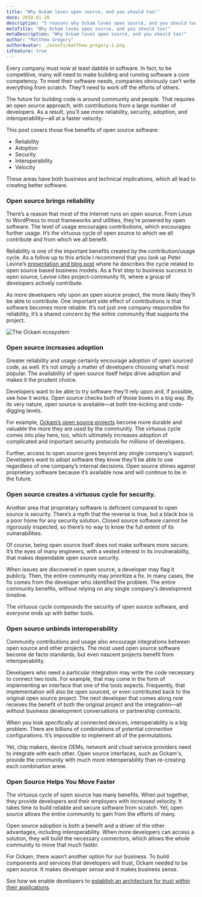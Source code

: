 ```yaml
---
title: "Why Ockam loves open source, and you should too!"
date: 2020-01-20
description: "5 reasons why Ockam loves open source, and you should too!"
metaTitle: "Why Ockam loves open source, and you should too!"
metaDescription: "Why Ockam loves open source, and you should too!"
author: "Matthew Gregory"
authorAvatar: ./assets/matthew_gregory-1.png
isFeature: true
---
```

Every company must now at least dabble in software. In fact, to be competitive, many will need to make building and running software a core competency. To meet their software needs, companies obviously can’t write everything from scratch. They’ll need to work off the efforts of others.

The future for building code is around community and people. That requires an open source approach, with contributions from a large number of developers. As a result, you’ll see more reliability, security, adoption, and interoperability—all at a faster velocity.

This post covers those five benefits of open source software:

- Reliability
- Adoption
- Security
- Interoperability
- Velocity

These areas have both business and technical implications, which all lead to creating better software.

### Open source brings reliability
There’s a reason that most of the Internet runs on open source. From Linux to WordPress to most frameworks and utilities, they’re powered by open software. The level of usage encourages contributions, which encourages further usage. It’s the virtuous cycle of open source to which we all contribute and from which we all benefit.

Reliability is one of the important benefits created by the contribution/usage cycle. As a follow up to this article I recommend that you look up Peter Levine’s [presentation and blog post](https://a16z.com/2019/10/04/commercializing-open-source/) where he describes the cycle related to open source based business models. As a first step to business success in open source, Levine cites project-community fit, where a group of developers actively contribute.

As more developers rely upon an open source project, the more likely they’ll be able to contribute. One important side effect of contributions is that software becomes more reliable. It’s not just one company responsible for reliability, it’s a shared concern by the entire community that supports the project.

![The Ockam ecosystem](./assets/open_source_ecosystem.png)

### Open source increases adoption
Greater reliability and usage certainly encourage adoption of open sourced code, as well. It’s not simply a matter of developers choosing what’s most popular. The availability of open source itself helps drive adoption and makes it the prudent choice.

Developers want to be able to try software they’ll rely upon and, if possible, see how it works. Open source checks both of those boxes in a big way. By its very nature, open source is available—at both tire-kicking and code-digging levels.

For example, [Ockam’s open source projects](https://github.com/ockam-network/) become more durable and valuable the more they are used by the community. The virtuous cycle comes into play here, too, which ultimately increases adoption of complicated and important security protocols for millions of developers.

Further, access to open source goes beyond any single company’s support. Developers want to adopt software they know they’ll be able to use regardless of one company’s internal decisions. Open source shines against proprietary software because it’s available now and will continue to be in the future.

### Open source creates a virtuous cycle for security.
Another area that proprietary software is deficient compared to open source is security. There’s a myth that the reverse is true, but a black box is a poor home for any security solution. Closed source software cannot be rigorously inspected, so there’s no way to know the full extent of its vulnerabilities.

Of course, being open source itself does not make software more secure. It’s the eyes of many engineers, with a vested interest in its invulnerability, that makes dependable open source security.

When issues are discovered in open source, a developer may flag it publicly. Then, the entire community may prioritize a fix. In many cases, the fix comes from the developer who identified the problem. The entire community benefits, without relying on any single company’s development timeline.

The virtuous cycle compounds the security of open source software, and everyone ends up with better tools.

### Open source unbinds interoperability

Community contributions and usage also encourage integrations between open source and other projects. The most used open source software become de facto standards, but even nascent projects benefit from interoperability.

Developers who need a particular integration may write the code necessary to connect two tools. For example, that may come in the form of implementing an interface that one of the tools expects. Frequently, that implementation will also be open sourced, or even contributed back to the original open source project. The next developer that comes along now receives the benefit of both the original project and the integration—all without business development conversations or partnership contracts.

When you look specifically at connected devices, interoperability is a big problem. There are billions of combinations of potential connection configurations. It’s impossible to implement all of the permutations.

Yet, chip makers, device OEMs, network and cloud service providers need to integrate with each other. Open source interfaces, such as Ockam's, provide the community with much more interoperability than re-creating each combination anew.

### Open Source Helps You Move Faster

The virtuous cycle of open source has many benefits. When put together, they provide developers and their employers with increased velocity. It takes time to build reliable and secure software from scratch. Yet, open source allows the entire community to gain from the efforts of many.

Open source adoption is both a benefit and a driver of the other advantages, including interoperability. When more developers can access a solution, they will build the necessary connectors, which allows the whole community to move that much faster.

For Ockam, there wasn’t another option for our business. To build components and services that developers will trust, Ockam needed to be open source. It makes developer sense and it makes business sense.

See how we enable developers to [establish an architecture for trust within their applications](https://www.ockam.io/).
